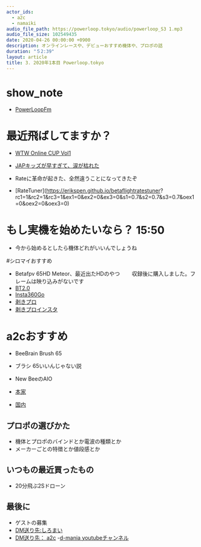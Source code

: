```yaml
---
actor_ids:
  - a2c
  - namaiki
audio_file_path: https://powerloop.tokyo/audio/powerloop_S3 1.mp3
audio_file_size: 102549435
date: 2020-04-26 00:00:00 +0900
description: オンラインレースや、デビューおすすめ機体や、プロポの話
duration: "５2:39"
layout: article
title: 3. 2020年1本目 Powerloop.tokyo 
---
```


# show_note

- [PowerLoopFm](https://powerloop.tokyo)

# 最近飛ばしてますか？ 

- [WTW Online CUP Vol1](https://wtwonline01.peatix.com/)

- [JAPキッズが早すぎて、涙が枯れた](http://www.japradar.com/)
- Rateに革命が起きた、全然違うことになってきたぞ
- [RateTuner](https://erikspen.github.io/betaflightratestuner?
rc1=1&rc2=1&rc3=1&ex1=0&ex2=0&ex3=0&s1=0.7&s2=0.7&s3=0.7&oex1=0&oex2=0&oex3=0)

# もし実機を始めたいなら？ 15:50
- 今から始めるとしたら機体どれがいいんでしょうね

#シロマイおすすめ

- Betafpv 65HD Meteor、最近出たHDのやつ
　　収録後に購入しました。フレームは映り込みがないです
- [BT2.0](https://betafpv.com/collections/bt2-0-series)
- [Insta360Go](https://www.insta360.com/product/insta360-go?insrc=INRUQCR%2F&locale=ja-jp)
- [剥きプロ](https://rotorbuilds.com/build/21549)
- [剥きプロインスタ](https://www.instagram.com/cinewhoop.tokyo/?igshid=tvwlf9en5qly)

# a2cおすすめ

- BeeBrain Brush 65
- ブラシ 65いいんじゃない説
- New BeeのAIO

- [本家](https://newbeedrone.com/collections/flight-controller/products/acrobee-beebrain-pro-flight-controller-camera-set-frsky-s-fhss)
- [国内](http://goldstonejapan.cart.fc2.com/ca177/3151/p-r177-s/)

## プロポの選びかた

- 機体とプロポのバインドとか電波の種類とか
- メーカーごとの特徴とか値段感とか

## いつもの最近買ったもの

- 20分飛ぶ2Sドローン

## 最後に

- ゲストの募集
- [DM送り先:しろまい](https://twitter.com/namaikicastle)
- [DM送り先： a2c](https://twitter.com/_a_2_c_)
-[d-mania youtubeチャンネル](https://www.youtube.com/c/dmania_a_2_c)

